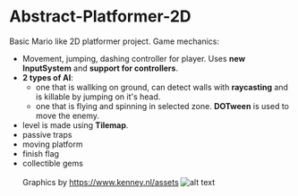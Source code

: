 # Abstract-Platformer-2D
Basic Mario like 2D platformer project. 
Game mechanics:
* Movement, jumping, dashing controller for player. Uses **new InputSystem** and **support for controllers**.
* **2 types of AI**:
  * one that is wallking on ground, can detect walls with **raycasting** and is killable by jumping on it's head.
  * one that is flying and spinning in selected zone. **DOTween** is used to move the enemy.
* level is made using **Tilemap**.
* passive traps
* moving platform
* finish flag
* collectible gems <br> <br>
Graphics by https://www.kenney.nl/assets
![alt text](https://github.com/kubaladev/Abstract-Platformer-2D/blob/main/showcase.PNG?raw=true)
